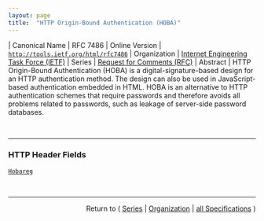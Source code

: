 ```yaml
---
layout: page
title:  "HTTP Origin-Bound Authentication (HOBA)"
---
```


| Canonical Name | RFC 7486
| Online Version | [`http://tools.ietf.org/html/rfc7486`](http://tools.ietf.org/html/rfc7486)
| Organization | [Internet Engineering Task Force (IETF)](..)
| Series | [Request for Comments (RFC)](.)
| Abstract | HTTP Origin-Bound Authentication (HOBA) is a digital-signature-based design for an HTTP authentication method. The design can also be used in JavaScript-based authentication embedded in HTML. HOBA is an alternative to HTTP authentication schemes that require passwords and therefore avoids all problems related to passwords, such as leakage of server-side password databases.

<br/>
<hr/>

### HTTP Header Fields

[`Hobareg`](/concepts/http-header/Hobareg "HTTP Origin-Bound Authentication (HOBA) is a digital-signature-based design for an HTTP authentication method. The design can also be used in JavaScript-based authentication embedded in HTML. HOBA is an alternative to HTTP authentication schemes that require passwords and therefore avoids all problems related to passwords, such as leakage of server-side password databases.")



<br/>
<hr/>

<p style="text-align: right">Return to ( <a href="./">Series</a> | <a href="../">Organization</a> | <a href="../../">all Specifications</a> )</p>